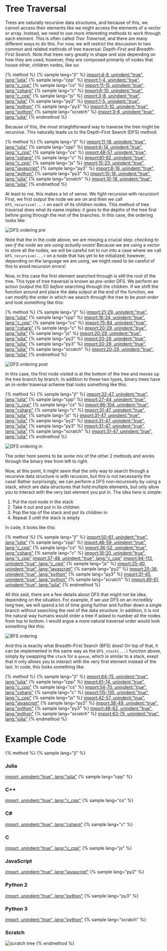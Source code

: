 <script>
MathJax.Hub.Queue(["Typeset",MathJax.Hub]);
</script>
$$ 
\newcommand{\d}{\mathrm{d}}
\newcommand{\bff}{\boldsymbol{f}}
\newcommand{\bfg}{\boldsymbol{g}}
\newcommand{\bfp}{\boldsymbol{p}}
\newcommand{\bfq}{\boldsymbol{q}}
\newcommand{\bfx}{\boldsymbol{x}}
\newcommand{\bfu}{\boldsymbol{u}}
\newcommand{\bfv}{\boldsymbol{v}}
\newcommand{\bfA}{\boldsymbol{A}}
\newcommand{\bfB}{\boldsymbol{B}}
\newcommand{\bfC}{\boldsymbol{C}}
\newcommand{\bfM}{\boldsymbol{M}}
\newcommand{\bfJ}{\boldsymbol{J}}
\newcommand{\bfR}{\boldsymbol{R}}
\newcommand{\bfT}{\boldsymbol{T}}
\newcommand{\bfomega}{\boldsymbol{\omega}}
\newcommand{\bftau}{\boldsymbol{\tau}}
$$

# Tree Traversal 

Trees are naturally recursive data structures, and because of this, we cannot access their elements like we might access the elements of a vector or array. Instead, we need to use more interesting methods to work through each element. This is often called *Tree Traversal*, and there are many different ways to do this. For now, we will restrict the discussion to two common and related methods of tree traversal: *Depth-First* and *Breadth-First Search*. Note that trees vary greatly in shape and size depending on how they are used; however, they are composed primarily of nodes that house other, children nodes, like so:

{% method %}
{% sample lang="jl" %}
[import:4-8, unindent:"true", lang:"julia"](code/julia/Tree.jl)
{% sample lang="cpp" %}
[import:1-4, unindent:"true", lang:"c_cpp"](code/c++/Tree.cpp)
{% sample lang="cs" %}
[import:11-15, unindent:"true", lang:"csharp"](code/cs/TreeMdAdditional.cs)
{% sample lang="c" %}
[import:6-10, unindent:"true", lang:"c_cpp"](code/c/Tree_example.c)
{% sample lang="js" %}
[import:3-8, unindent:"true", lang:"julia"](code/julia/Tree.jl)
{% sample lang="py2" %}
[import:1-5, unindent:"true", lang:"python"](code/python2/Tree_example.py)
{% sample lang="py3" %}
[import:5-10, unindent:"true", lang:"python"](code/python3/Tree_example.py)
{% sample lang="scratch" %}
[import:3-8, unindent:"true", lang:"julia"](code/julia/Tree.jl)
{% endmethod %}

Because of this, the most straightforward way to traverse the tree might be recursive. This naturally leads us to the Depth-First Search (DFS) method:

{% method %}
{% sample lang="jl" %}
[import:11-18, unindent:"true", lang:"julia"](code/julia/Tree.jl)
{% sample lang="cpp" %}
[import:6-14, unindent:"true", lang:"c_cpp"](code/c++/Tree.cpp)
{% sample lang="cs" %}
[import:48-57, unindent:"true", lang:"csharp"](code/cs/TreeMdAdditional.cs)
{% sample lang="c" %}
[import:81-92, unindent:"true", lang:"c_cpp"](code/c/Tree_example.c)
{% sample lang="js" %}
[import:15-23, unindent:"true", lang:"javascript"](code/javascript/Tree_example.js)
{% sample lang="py2" %}
[import:8-16, unindent:"true", lang:"python"](code/python2/Tree_example.py)
{% sample lang="py3" %}
[import:10-18, unindent:"true", lang:"julia"](code/julia/Tree.jl)
{% sample lang="scratch" %}
[import:10-18, unindent:"true", lang:"julia"](code/julia/Tree.jl)
{% endmethod %}

At least to me, this makes a lot of sense. We fight recursion with recursion! First, we first output the node we are on and then we call `DFS_recursive(...)` on each of its children nodes. This method of tree traversal does what its name implies: it goes to the depths of the tree first before going through the rest of the branches. In this case, the ordering looks like:

![DFS ordering pre](res/DFS_pre.png)

Note that the in the code above, we are missing a crucial step: *checking to see if the node we are using actually exists!* Because we are using a vector to store all the nodes, we will be careful not to run into a case where we call `DFS_recursive(...)` on a node that has yet to be initialized; however, depending on the language we are using, we might need to be careful of this to avoid recursion errors! 

Now, in this case the first element searched through is still the root of the tree. This type of tree traversal is known as *pre-order* DFS. We perform an action (output the ID) *before* searching through the children. If we shift the function around and place the data output at the end of the function, we can modify the order in which we search through the tree to be *post-order* and look something like this:


{% method %}
{% sample lang="jl" %}
[import:21-29, unindent:"true", lang:"julia"](code/julia/Tree.jl)
{% sample lang="cpp" %}
[import:16-24, unindent:"true", lang:"c_cpp"](code/c++/Tree.cpp)
{% sample lang="cs" %}
[import:75-84, unindent:"true", lang:"csharp"](code/cs/TreeMdAdditional.cs)
{% sample lang="c" %}
[import:20-29, unindent:"true", lang:"julia"](code/julia/Tree.jl)
{% sample lang="js" %}
[import:20-29, unindent:"true", lang:"julia"](code/julia/Tree.jl)
{% sample lang="py2" %}
[import:20-29, unindent:"true", lang:"julia"](code/julia/Tree.jl)
{% sample lang="py3" %}
[import:20-29, unindent:"true", lang:"julia"](code/julia/Tree.jl)
{% sample lang="scratch" %}
[import:20-29, unindent:"true", lang:"julia"](code/julia/Tree.jl)
{% endmethod %}

![DFS ordering post](res/DFS_post.png)

In this case, the first node visited is at the bottom of the tree and moves up the tree branch by branch. In addition to these two types, binary trees have an *in-order* traversal scheme that looks something like this:

{% method %}
{% sample lang="jl" %}
[import:32-47, unindent:"true", lang:"julia"](code/julia/Tree.jl)
{% sample lang="cpp" %}
[import:27-44, unindent:"true", lang:"c_cpp"](code/c++/Tree.cpp)
{% sample lang="cs" %}
[import:86-104, unindent:"true", lang:"csharp"](code/cs/TreeMdAdditional.cs)
{% sample lang="c" %}
[import:31-47, unindent:"true", lang:"julia"](code/julia/Tree.jl)
{% sample lang="js" %}
[import:31-47, unindent:"true", lang:"julia"](code/julia/Tree.jl)
{% sample lang="py2" %}
[import:31-47, unindent:"true", lang:"julia"](code/julia/Tree.jl)
{% sample lang="py3" %}
[import:31-47, unindent:"true", lang:"julia"](code/julia/Tree.jl)
{% sample lang="scratch" %}
[import:31-47, unindent:"true", lang:"julia"](code/julia/Tree.jl)
{% endmethod %}

![DFS ordering in](res/DFS_in.png)

The order here seems to be some mix of the other 2 methods and works through the binary tree from left to right.

Now, at this point, it might seem that the only way to search through a recursive data structure is with recusion, but this is not necessarily the case! Rather surprisingly, we can perform a DFS non-recursively by using a stack, which are data structures that hold multiple elements, but only allow you to interact with the very last element you put in. The idea here is simple:

1. Put the root node in the stack
2. Take it out and put in its children
3. Pop the top of the stack and put its children in
4. Repeat 3 until the stack is empty

In code, it looks like this:

{% method %}
{% sample lang="jl" %}
[import:50-61, unindent:"true", lang:"julia"](code/julia/Tree.jl)
{% sample lang="cpp" %}
[import:46-59, unindent:"true", lang:"c_cpp"](code/c++/Tree.cpp)
{% sample lang="cs" %}
[import:36-52, unindent:"true", lang:"csharp"](code/cs/Tree.cs)
{% sample lang="c" %}
[import:18-20, unindent:"true", lang:"c_cpp"](code/c/Tree_example.c)
[import:37-48, unindent:"true", lang:"c_cpp"](code/c/Tree_example.c)
[import:94-113, unindent:"true", lang:"c_cpp"](code/c/Tree_example.c)
{% sample lang="js" %}
[import:25-40, unindent:"true", lang:"javascript"](code/javascript/Tree_example.js)
{% sample lang="py2" %}
[import:25-36, unindent:"true", lang:"python"](code/python2/Tree_example.py)
{% sample lang="py3" %}
[import:31-45, unindent:"true", lang:"python"](code/python3/Tree_example.py)
{% sample lang="scratch" %}
[import:49-61, unindent:"true", lang:"julia"](code/julia/Tree.jl)
{% endmethod %}

All this said, there are a few details about DFS that might not be idea, depending on the situation. For example, if we use DFS on an incredibly long tree, we will spend a lot of time going further and further down a single branch without searching the rest of the data structure. In addition, it is not the natural way humans would order a tree if asked to number all the nodes from top to bottom. I would argue a more natural traversal order would look something like this:

![BFS ordering](res/BFS_simple.png)

And this is exactly what Breadth-First Search (BFS) does! On top of that, it can be implemented in the same way as the `DFS_stack(...)` function above, simply by swapping the `stack` for a `queue`, which is similar to a stack, exept that it only allows you to interact with the very first element instead of the last. In code, this looks something like:

{% method %}
{% sample lang="jl" %}
[import:64-75, unindent:"true", lang:"julia"](code/julia/Tree.jl)
{% sample lang="cpp" %}
[import:61-74, unindent:"true", lang:"c_cpp"](code/c++/Tree.cpp)
{% sample lang="cs" %}
[import:54-70, unindent:"true", lang:"csharp"](code/cs/Tree.cs)
{% sample lang="c" %}
[import:115-135, unindent:"true", lang:"c_cpp"](code/c/Tree_example.c)
{% sample lang="js" %}
[import:42-57, unindent:"true", lang:"javascript"](code/javascript/Tree_example.js)
{% sample lang="py2" %}
[import:38-49, unindent:"true", lang:"python"](code/python2/Tree_example.py)
{% sample lang="py3" %}
[import:48-62, unindent:"true", lang:"python"](code/python3/Tree_example.py)
{% sample lang="scratch" %}
[import:63-75, unindent:"true", lang:"julia"](code/julia/Tree.jl)
{% endmethod %}

# Example Code
{% method %}
{% sample lang="jl" %}
### Julia
[import, unindent:"true", lang:"julia"](code/julia/Tree_example.jl)
{% sample lang="cpp" %}
### C++
[import, unindent:"true", lang:"c_cpp"](code/c++/Tree_example.cpp)
{% sample lang="cs" %}
### C# #
[import, unindent:"true", lang:"csharp"](code/cs/Tree.cs)
{% sample lang="c" %}
### C
[import, unindent:"true", lang:"c_cpp"](code/c/Tree_example.c)
{% sample lang="js" %}
### JavaScript
[import, unindent:"true", lang:"javascript"](code/javascript/Tree_example.js)
{% sample lang="py2" %}
### Python 2
[import, unindent:"true", lang:"python"](code/python2/Tree_example.py)
{% sample lang="py3" %}
### Python 3
[import, unindent:"true", lang:"python"](code/python3/Tree_example.py)
{% sample lang="scratch" %}
### Scratch
![scratch tree](code/scratch/scratch_tree.png)
{% endmethod %}
